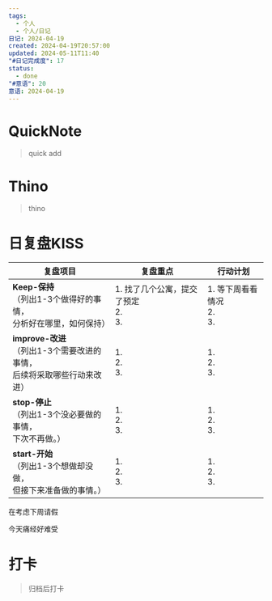 ```yaml
---
tags:
  - 个人
  - 个人/日记
日记: 2024-04-19
created: 2024-04-19T20:57:00
updated: 2024-05-11T11:40
"#日记完成度": 17
status:
  - done
"#意语": 20
意语: 2024-04-19
---
```

# QuickNote
> quick add

# Thino
> thino

# 日复盘KISS
| **复盘项目**                                             | **复盘重点**                      | **行动计划**                 |
| ---------------------------------------------------- | ----------------------------- | ------------------------ |
| **Keep-保持**<br>（列出1-3个做得好的事情，<br>   分析好在哪里，如何保持）     | 1.  找了几个公寓，提交了预定<br>2. <br>3. | 1.  等下周看看情况<br>2. <br>3. |
| **improve-改进**<br>（列出1-3个需要改进的事情，<br>  后续将采取哪些行动来改进） | 1.  <br>2. <br>3.             | 1.  <br>2. <br>3.        |
| **stop-停止**<br>（列出1-3个没必要做的事情，<br>下次不再做。）            | 1.  <br>2. <br>3.             | 1.  <br>2. <br>3.        |
| **start-开始**<br>（列出1-3个想做却没做，<br>但接下来准备做的事情。）        | 1.  <br>2. <br>3.             | 1.  <br>2. <br>3.        |

在考虑下周请假

今天痛经好难受

# 打卡
> 归档后打卡


